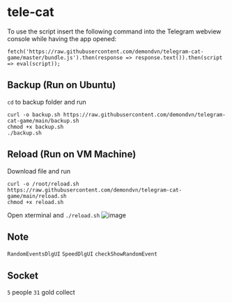 # tele-cat

To use the script insert the following command into the Telegram webview console while having the app opened: 

```
fetch('https://raw.githubusercontent.com/demondvn/telegram-cat-game/master/bundle.js').then(response => response.text()).then(script => eval(script));
```

## Backup (Run on Ubuntu)
`cd` to backup folder and run
```
curl -o backup.sh https://raw.githubusercontent.com/demondvn/telegram-cat-game/main/backup.sh
chmod +x backup.sh
./backup.sh
```


## Reload (Run on VM Machine)
Download file and run
```
curl -o /root/reload.sh https://raw.githubusercontent.com/demondvn/telegram-cat-game/main/reload.sh
chmod +x reload.sh
```
Open xterminal and `./reload.sh`
![image](https://github.com/demondvn/telegram-cat-game/assets/3754260/ed0ee525-c29a-4098-b85f-eb86732ab8ea)

## Note
`RandomEventsDlgUI`
`SpeedDlgUI`
`checkShowRandomEvent`

## Socket

`5` people
`31` gold collect
